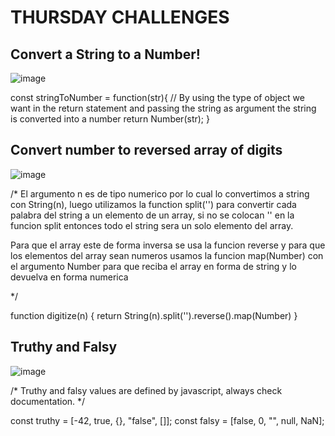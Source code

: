 # THURSDAY CHALLENGES


## Convert a String to a Number!

![image](https://user-images.githubusercontent.com/117783981/212460560-d4f78ad0-abf1-4d12-8204-bb1f0c64b605.png)


const stringToNumber = function(str){
  // By using the type of object we want in the return statement and passing the string as argument the string is converted into a number
  return Number(str);
}


## Convert number to reversed array of digits

![image](https://user-images.githubusercontent.com/117783981/212490364-f7ceda43-ded5-4a2f-be6a-e58d74f6ab5d.png)


/*
El argumento n es de tipo numerico por lo cual lo convertimos a string con
String(n), luego utilizamos la function split('') para convertir cada palabra
del string a un elemento de un array, si no se colocan '' en la funcion split
entonces todo el string sera un solo elemento del array.

Para que el array este de forma inversa se usa la funcion reverse y para que los
elementos del array sean numeros usamos la funcion map(Number) con el argumento
Number para que reciba el array en forma de string y lo devuelva en forma numerica

*/

function digitize(n) {
  return String(n).split('').reverse().map(Number)
}

## Truthy and Falsy

![image](https://user-images.githubusercontent.com/117783981/212524964-6bf40f26-6b85-4c00-ad87-b53006ab550c.png)


/*
Truthy and falsy values are defined by javascript, always check documentation.
*/

const truthy = [-42, true, {}, "false", []];
const falsy = [false, 0, "", null, NaN];


